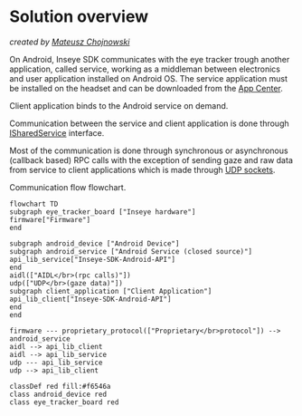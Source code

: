 # Solution overview
*created by [Mateusz Chojnowski](mailto:mateusz.chojnowski@inseye.com)*

On Android, Inseye SDK communicates with the eye tracker trough another application, called service, working as a middleman between electronics and user application installed on Android OS.
The service application must be installed on the headset and can be downloaded from the [App Center](https://install.appcenter.ms/orgs/remmed/apps/inseye-service-1/distribution_groups/public).

Client application binds to the Android service on demand.

Communication between the service and client application is done through [ISharedService](./shared-service-interface.md) interface.

Most of the communication is done through synchronous or asynchronous (callback based) RPC calls with the exception of sending gaze and raw data from service to client applications which is made through [UDP sockets](./udp-sockets.md).

Communication flow flowchart.
```mermaid
flowchart TD
subgraph eye_tracker_board ["Inseye hardware"]
firmware["Firmware"]
end

subgraph android_device ["Android Device"]
subgraph android_service ["Android Service (closed source)"]
api_lib_service["Inseye-SDK-Android-API"]
end
aidl(["AIDL</br>(rpc calls)"])
udp(["UDP</br>(gaze data)"])
subgraph client_application ["Client Application"]
api_lib_client["Inseye-SDK-Android-API"]
end
end

firmware --- proprietary_protocol(["Proprietary</br>protocol"]) --> android_service
aidl --> api_lib_client
aidl --> api_lib_service
udp --- api_lib_service
udp --> api_lib_client

classDef red fill:#f6546a
class android_device red
class eye_tracker_board red
```